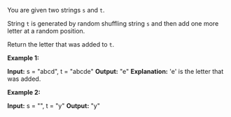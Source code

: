 You are given two strings  `s`  and  `t`.

String  `t`  is generated by random shuffling string  `s`  and then add one more letter at a random position.

Return the letter that was added to  `t`.

**Example 1:**

**Input:** s = "abcd", t = "abcde"
**Output:** "e"
**Explanation:** 'e' is the letter that was added.

**Example 2:**

**Input:** s = "", t = "y"
**Output:** "y"
